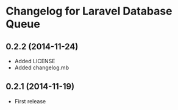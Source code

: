 # Changelog for Laravel Database Queue

## 0.2.2 (2014-11-24)

- Added LICENSE
- Added changelog.mb

## 0.2.1 (2014-11-19)

- First release
